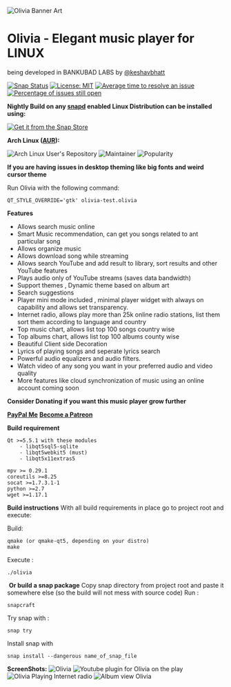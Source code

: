 ![Olivia Banner Art](https://dashboard.snapcraft.io/site_media/appmedia/2019/03/banner_BPmKykd.png)

# Olivia - Elegant music player for LINUX 

being developed in BANKUBAD LABS by [@keshavbhatt](https://github.com/keshavbhatt)

[![Snap Status](https://build.snapcraft.io/badge/keshavbhatt/olivia.svg)](https://build.snapcraft.io/user/keshavbhatt/olivia) [![License: MIT](https://img.shields.io/badge/License-MIT-yellow.svg)](https://opensource.org/licenses/MIT) [![Average time to resolve an issue](http://isitmaintained.com/badge/resolution/keshavbhatt/olivia.svg)](http://isitmaintained.com/project/keshavbhatt/olivia "Average time to resolve an issue") [![Percentage of issues still open](http://isitmaintained.com/badge/open/keshavbhatt/olivia.svg)](http://isitmaintained.com/project/keshavbhatt/olivia "Percentage of issues still open") 

﻿**Nightly Build on any [snapd](https://docs.snapcraft.io/installing-snapd) enabled Linux Distribution can be installed using:**

[![Get it from the Snap Store](https://snapcraft.io/static/images/badges/en/snap-store-black.svg)](https://snapcraft.io/olivia-test)

**Arch Linux ([AUR](https://aur.archlinux.org/packages/olivia/)):**

![Arch Linux User's Repository ](http://badge.kloud51.com/aur/v/olivia.svg)  ![Maintainer](http://badge.kloud51.com/aur/m/olivia.svg) ![Popularity](http://badge.kloud51.com/aur/p/olivia.svg)

**If you are having issues in desktop theming like big fonts and weird cursor theme**

Run Olivia with the following command:

    QT_STYLE_OVERRIDE='gtk' olivia-test.olivia

**Features**
* Allows search music online
* Smart Music recommendation, can get you songs related to ant particular song 
* Allows organize music 
* Allows download song while streaming
* Allows search YouTube and add result to library, sort results and other YouTube features
* Plays audio only of YouTube streams (saves data bandwidth)
* Support themes , Dynamic theme based on album art
* Search suggestions
* Player mini mode included , minimal player widget with always on capability and allows set transparency.
* Internet radio, allows play more than 25k online radio stations, list them sort them according to language and country
* Top music chart, allows list top 100 songs country wise
* Top albums chart, allows list top 100 albums county wise
* Beautiful Client side Decoration
* Lyrics of playing songs and seperate lyrics search
* Powerful audio equalizers and audio filters.
* Watch video of any song you want in your preferred audio and video quality
* More features like cloud synchronization of music using an online account coming soon

﻿**Consider Donating if you want this music player grow further**

[**PayPal Me**](https://paypal.me/keshavnrj/10)
[**Become a Patreon**](https://www.patreon.com/keshavnrj/)

﻿**Build requirement**

    Qt >=5.5.1 with these modules
        - libqt5sql5-sqlite
        - libqt5webkit5 (must)
        - libqt5x11extras5
        
    mpv >= 0.29.1
    coreutils >=8.25
    socat >=1.7.3.1-1
    python >=2.7
    wget >=1.17.1
    
**Build instructions**
With all build requirements in place go to project root and execute:

Build:

    qmake (or qmake-qt5, depending on your distro)
    make
    
Execute :

    ./olivia
     
﻿
﻿**Or build a snap package**
Copy snap directory from project root and paste it somewhere else (so the build will not mess with source code)
Run :

    snapcraft
Try snap with :

    snap try
Install snap with

    snap install --dangerous name_of_snap_file

**ScreenShots:**
![Olivia](https://dashboard.snapcraft.io/site_media/appmedia/2019/03/olivia_linux_ubuntu_1.jpeg)
![Youtube plugin for Olivia on the play](https://dashboard.snapcraft.io/site_media/appmedia/2019/03/olivia_linux_ubuntu_2.jpeg)
![Olivia Playing Internet radio](https://dashboard.snapcraft.io/site_media/appmedia/2019/03/olivia_linux_ubuntu_3.jpeg)
![Album view Olivia](https://dashboard.snapcraft.io/site_media/appmedia/2019/03/olvia_linux_ubuntu_keshav_bhatt_4.jpeg)

